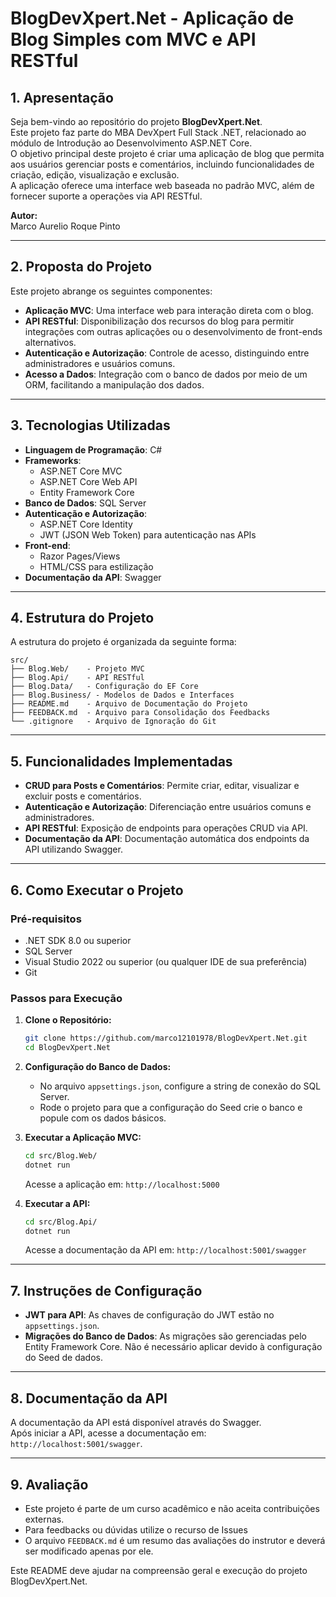 # BlogDevXpert.Net - Aplicação de Blog Simples com MVC e API RESTful

## 1. Apresentação

Seja bem-vindo ao repositório do projeto **BlogDevXpert.Net**.  
Este projeto faz parte do MBA DevXpert Full Stack .NET, relacionado ao módulo de Introdução ao Desenvolvimento ASP.NET Core.  
O objetivo principal deste projeto é criar uma aplicação de blog que permita aos usuários gerenciar posts e comentários, incluindo funcionalidades de criação, edição, visualização e exclusão.  
A aplicação oferece uma interface web baseada no padrão MVC, além de fornecer suporte a operações via API RESTful.

**Autor:**  
Marco Aurelio Roque Pinto

---

## 2. Proposta do Projeto

Este projeto abrange os seguintes componentes:

- **Aplicação MVC**: Uma interface web para interação direta com o blog.
- **API RESTful**: Disponibilização dos recursos do blog para permitir integrações com outras aplicações ou o desenvolvimento de front-ends alternativos.
- **Autenticação e Autorização**: Controle de acesso, distinguindo entre administradores e usuários comuns.
- **Acesso a Dados**: Integração com o banco de dados por meio de um ORM, facilitando a manipulação dos dados.

---

## 3. Tecnologias Utilizadas

- **Linguagem de Programação**: C#
- **Frameworks**:
  - ASP.NET Core MVC
  - ASP.NET Core Web API
  - Entity Framework Core
- **Banco de Dados**: SQL Server
- **Autenticação e Autorização**:
  - ASP.NET Core Identity
  - JWT (JSON Web Token) para autenticação nas APIs
- **Front-end**:
  - Razor Pages/Views
  - HTML/CSS para estilização
- **Documentação da API**: Swagger

---

## 4. Estrutura do Projeto

A estrutura do projeto é organizada da seguinte forma:

```
src/
├── Blog.Web/    - Projeto MVC
├── Blog.Api/    - API RESTful
├── Blog.Data/   - Configuração do EF Core
├── Blog.Business/ - Modelos de Dados e Interfaces
├── README.md    - Arquivo de Documentação do Projeto
├── FEEDBACK.md  - Arquivo para Consolidação dos Feedbacks
└── .gitignore   - Arquivo de Ignoração do Git
```

---

## 5. Funcionalidades Implementadas

- **CRUD para Posts e Comentários**: Permite criar, editar, visualizar e excluir posts e comentários.
- **Autenticação e Autorização**: Diferenciação entre usuários comuns e administradores.
- **API RESTful**: Exposição de endpoints para operações CRUD via API.
- **Documentação da API**: Documentação automática dos endpoints da API utilizando Swagger.

---

## 6. Como Executar o Projeto

### Pré-requisitos

- .NET SDK 8.0 ou superior
- SQL Server
- Visual Studio 2022 ou superior (ou qualquer IDE de sua preferência)
- Git

### Passos para Execução

1. **Clone o Repositório:**
   ```bash
   git clone https://github.com/marco12101978/BlogDevXpert.Net.git
   cd BlogDevXpert.Net
   ```

2. **Configuração do Banco de Dados:**
   - No arquivo `appsettings.json`, configure a string de conexão do SQL Server.
   - Rode o projeto para que a configuração do Seed crie o banco e popule com os dados básicos.

3. **Executar a Aplicação MVC:**
   ```bash
   cd src/Blog.Web/
   dotnet run
   ```
   Acesse a aplicação em: `http://localhost:5000`

4. **Executar a API:**
   ```bash
   cd src/Blog.Api/
   dotnet run
   ```
   Acesse a documentação da API em: `http://localhost:5001/swagger`

---

## 7. Instruções de Configuração

- **JWT para API**: As chaves de configuração do JWT estão no `appsettings.json`.
- **Migrações do Banco de Dados**: As migrações são gerenciadas pelo Entity Framework Core. Não é necessário aplicar devido à configuração do Seed de dados.

---

## 8. Documentação da API

A documentação da API está disponível através do Swagger.  
Após iniciar a API, acesse a documentação em: `http://localhost:5001/swagger`.

---

## **9. Avaliação**

- Este projeto é parte de um curso acadêmico e não aceita contribuições externas. 
- Para feedbacks ou dúvidas utilize o recurso de Issues
- O arquivo `FEEDBACK.md` é um resumo das avaliações do instrutor e deverá ser modificado apenas por ele.

Este README deve ajudar na compreensão geral e execução do projeto BlogDevXpert.Net.
